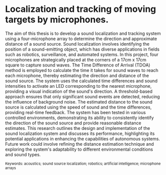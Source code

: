 # Localization and tracking of moving targets by microphones.

The aim of this thesis is to develop a sound localization and tracking system using a four-microphone array to determine the direction and approximate distance of a sound source. Sound localization involves identifying the position of a sound-emitting object, which has diverse applications in fields such as robotics, surveillance, and automated systems. In this project, four microphones are strategically placed at the corners of a 17cm x 17cm square to capture sound waves. The Time Difference of Arrival (TDOA) method is employed to calculate the time it takes for sound waves to reach each microphone, thereby estimating the direction and distance of the sound source. The system uses the calculated time differences and sound intensities to activate an LED corresponding to the nearest microphone, providing a visual indication of the sound's direction. 
A threshold-based approach ensures that only significant sound events are detected, reducing the influence of background noise. The estimated distance to the sound source is calculated using the speed of sound and the time differences, providing real-time feedback. The system has been tested in various controlled environments, demonstrating its ability to consistently identify the direction of the sound source and provide reasonable distance estimates. 
This research outlines the design and implementation of the sound localization system and discusses its performance, highlighting its potential applications in enhancing the capabilities of autonomous systems. Future work could involve refining the distance estimation technique and exploring the system's adaptability to different environmental conditions and sound types.

<small>Keywords: acoustics; sound source localization; robotics; artificial intelligence; microphone arrays</small>
